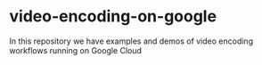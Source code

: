 # video-encoding-on-google
In this repository we have examples and demos of video encoding workflows running on Google Cloud

